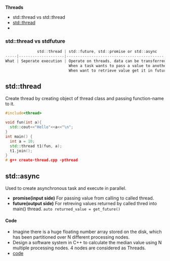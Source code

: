 **Threads**
- std::thread vs std::thread
- [std::thread](#th)
- 

### std::thread vs stdfuture
```c
              std::thread | std::future, std::promise or std::async
-----|--------------------|-------------------------------------------
What | Seperate execution | Operate on threads, data can be transferred without locks
                            When a task wants to pass a value to another, it puts the value into a promise
                            When want to retrieve value get it in future
```

<a name=th></a>
## std::thread
Create thread by creating object of thread class and passing function-name to it.
```cpp
#include<thread>

void fun(int a){
  std::cout<<"Hello"<<a<<"\n";
}
int main() { 
  int a = 10;
  std::thread t1(fun, a);
  t1.join();
}
# g++ create-thread.cpp -pthread
```

<a name=as></a>
## std::async
Used to create asynchronous task and execute in parallel.
- **promise(input side)** For passing value from calling to called thread.
- **future(output side)** For retreving values returned by called thred into main() thread. `auto returned_value = get_future()`

#### Code
- Imagine there is a huge floating number array stored on the disk, which has been partitioned over N different processing nodes.
- Design a software system in C++ to calculate the median value using N multiple processing nodes. 4 nodes are considered as Threads.
- [code](Companies-Coding-Rounds/DisplaySweets/Code/Calculate-Median-using-N-nodes.cpp)
